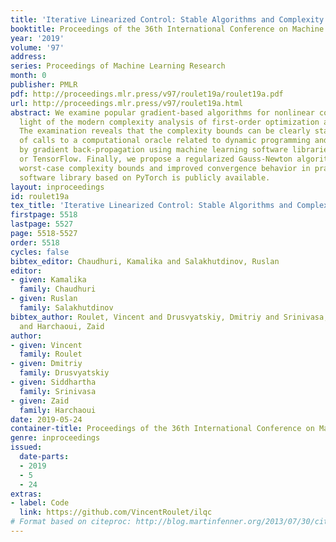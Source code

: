 ```yaml
---
title: 'Iterative Linearized Control: Stable Algorithms and Complexity Guarantees'
booktitle: Proceedings of the 36th International Conference on Machine Learning
year: '2019'
volume: '97'
address: 
series: Proceedings of Machine Learning Research
month: 0
publisher: PMLR
pdf: http://proceedings.mlr.press/v97/roulet19a/roulet19a.pdf
url: http://proceedings.mlr.press/v97/roulet19a.html
abstract: We examine popular gradient-based algorithms for nonlinear control in the
  light of the modern complexity analysis of first-order optimization algorithms.
  The examination reveals that the complexity bounds can be clearly stated in terms
  of calls to a computational oracle related to dynamic programming and implementable
  by gradient back-propagation using machine learning software libraries such as PyTorch
  or TensorFlow. Finally, we propose a regularized Gauss-Newton algorithm enjoying
  worst-case complexity bounds and improved convergence behavior in practice. The
  software library based on PyTorch is publicly available.
layout: inproceedings
id: roulet19a
tex_title: 'Iterative Linearized Control: Stable Algorithms and Complexity Guarantees'
firstpage: 5518
lastpage: 5527
page: 5518-5527
order: 5518
cycles: false
bibtex_editor: Chaudhuri, Kamalika and Salakhutdinov, Ruslan
editor:
- given: Kamalika
  family: Chaudhuri
- given: Ruslan
  family: Salakhutdinov
bibtex_author: Roulet, Vincent and Drusvyatskiy, Dmitriy and Srinivasa, Siddhartha
  and Harchaoui, Zaid
author:
- given: Vincent
  family: Roulet
- given: Dmitriy
  family: Drusvyatskiy
- given: Siddhartha
  family: Srinivasa
- given: Zaid
  family: Harchaoui
date: 2019-05-24
container-title: Proceedings of the 36th International Conference on Machine Learning
genre: inproceedings
issued:
  date-parts:
  - 2019
  - 5
  - 24
extras:
- label: Code
  link: https://github.com/VincentRoulet/ilqc
# Format based on citeproc: http://blog.martinfenner.org/2013/07/30/citeproc-yaml-for-bibliographies/
---
```

